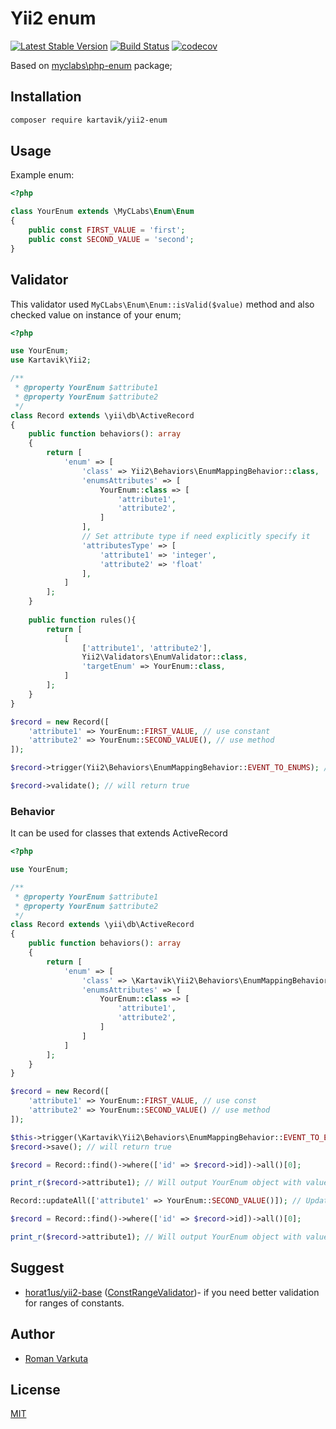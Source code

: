 # Yii2 enum

[![Latest Stable Version](https://poser.pugx.org/kartavik/yii2-enum/v/stable?format=flat)](https://packagist.org/packages/kartavik/yii2-enum)
[![Build Status](https://travis-ci.com/KartaviK/yii2-enum.svg?branch=master)](https://travis-ci.com/KartaviK/yii2-enum)
[![codecov](https://codecov.io/gh/KartaviK/yii2-enum/branch/master/graph/badge.svg)](https://codecov.io/gh/KartaviK/yii2-enum)

Based on [myclabs\php-enum](https://github.com/myclabs/php-enum) package;

## Installation

```bash
composer require kartavik/yii2-enum
```

## Usage

Example enum:

```php
<?php

class YourEnum extends \MyCLabs\Enum\Enum
{
    public const FIRST_VALUE = 'first';
    public const SECOND_VALUE = 'second';
}
```

## Validator

This validator used `MyCLabs\Enum\Enum::isValid($value)` method and also checked value on instance of your enum;

```php
<?php

use YourEnum;
use Kartavik\Yii2;

/**
 * @property YourEnum $attribute1
 * @property YourEnum $attribute2
 */
class Record extends \yii\db\ActiveRecord
{
    public function behaviors(): array
    {
        return [
            'enum' => [
                'class' => Yii2\Behaviors\EnumMappingBehavior::class,
                'enumsAttributes' => [
                    YourEnum::class => [
                        'attribute1',
                        'attribute2',
                    ]
                ],
                // Set attribute type if need explicitly specify it
                'attributesType' => [
                    'attribute1' => 'integer',
                    'attribute2' => 'float'
                ],
            ]
        ];
    }
    
    public function rules(){
        return [
            [
                ['attribute1', 'attribute2'],
                Yii2\Validators\EnumValidator::class,
                'targetEnum' => YourEnum::class,
            ]
        ];
    }
}

$record = new Record([
    'attribute1' => YourEnum::FIRST_VALUE, // use constant
    'attribute2' => YourEnum::SECOND_VALUE(), // use method
]);

$record->trigger(Yii2\Behaviors\EnumMappingBehavior::EVENT_TO_ENUMS); // trigger if you put values not instance of Enum

$record->validate(); // will return true
```

### Behavior

It can be used for classes that extends ActiveRecord

```php
<?php

use YourEnum;

/**
 * @property YourEnum $attribute1
 * @property YourEnum $attribute2
 */
class Record extends \yii\db\ActiveRecord
{
    public function behaviors(): array
    {
        return [
            'enum' => [
                'class' => \Kartavik\Yii2\Behaviors\EnumMappingBehavior::class,
                'enumsAttributes' => [
                    YourEnum::class => [
                        'attribute1',
                        'attribute2',
                    ]
                ]
            ]
        ];
    }
}

$record = new Record([
    'attribute1' => YourEnum::FIRST_VALUE, // use const
    'attribute2' => YourEnum::SECOND_VALUE() // use method
]);

$this->trigger(\Kartavik\Yii2\Behaviors\EnumMappingBehavior::EVENT_TO_ENUMS);
$record->save(); // will return true

$record = Record::find()->where(['id' => $record->id])->all()[0];

print_r($record->attribute1); // Will output YourEnum object with value `first`

Record::updateAll(['attribute1' => YourEnum::SECOND_VALUE()]); // Updating records with new enum

$record = Record::find()->where(['id' => $record->id])->all()[0];

print_r($record->attribute1); // Will output YourEnum object with value `second`
```

## Suggest
- [horat1us/yii2-base](https://github.com/Horat1us/yii2-base)
 ([ConstRangeValidator](https://github.com/Horat1us/yii2-base/blob/master/src/Validators/ConstRangeValidator.php))- 
 if you need better validation for ranges of constants.

## Author
- [Roman Varkuta](mailto:roman.varkuta@gmail.com)

## License
[MIT](./LICENSE)
